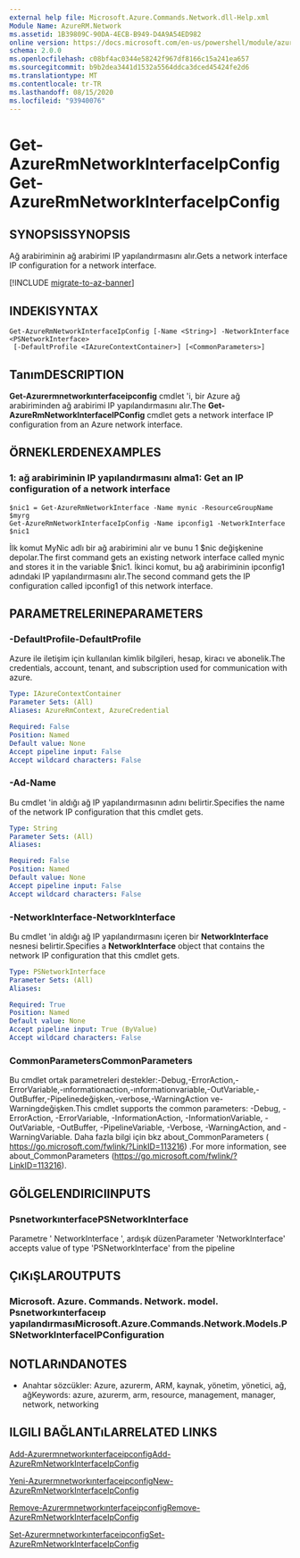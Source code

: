 ```yaml
---
external help file: Microsoft.Azure.Commands.Network.dll-Help.xml
Module Name: AzureRM.Network
ms.assetid: 1B39809C-90DA-4ECB-B949-D4A9A54ED982
online version: https://docs.microsoft.com/en-us/powershell/module/azurerm.network/get-azurermnetworkinterfaceipconfig
schema: 2.0.0
ms.openlocfilehash: c08bf4ac0344e58242f967df8166c15a241ea657
ms.sourcegitcommit: b9b2dea3441d1532a5564ddca3dced45424fe2d6
ms.translationtype: MT
ms.contentlocale: tr-TR
ms.lasthandoff: 08/15/2020
ms.locfileid: "93940076"
---
```

# <span data-ttu-id="5f5cb-101">Get-AzureRmNetworkInterfaceIpConfig</span><span class="sxs-lookup"><span data-stu-id="5f5cb-101">Get-AzureRmNetworkInterfaceIpConfig</span></span>

## <span data-ttu-id="5f5cb-102">SYNOPSIS</span><span class="sxs-lookup"><span data-stu-id="5f5cb-102">SYNOPSIS</span></span>
<span data-ttu-id="5f5cb-103">Ağ arabiriminin ağ arabirimi IP yapılandırmasını alır.</span><span class="sxs-lookup"><span data-stu-id="5f5cb-103">Gets a network interface IP configuration for a network interface.</span></span>

[!INCLUDE [migrate-to-az-banner](../../includes/migrate-to-az-banner.md)]

## <span data-ttu-id="5f5cb-104">INDEKI</span><span class="sxs-lookup"><span data-stu-id="5f5cb-104">SYNTAX</span></span>

```
Get-AzureRmNetworkInterfaceIpConfig [-Name <String>] -NetworkInterface <PSNetworkInterface>
 [-DefaultProfile <IAzureContextContainer>] [<CommonParameters>]
```

## <span data-ttu-id="5f5cb-105">Tanım</span><span class="sxs-lookup"><span data-stu-id="5f5cb-105">DESCRIPTION</span></span>
<span data-ttu-id="5f5cb-106">**Get-Azurermnetworkınterfaceipconfig** cmdlet 'i, bir Azure ağ arabiriminden ağ arabirimi IP yapılandırmasını alır.</span><span class="sxs-lookup"><span data-stu-id="5f5cb-106">The **Get-AzureRmNetworkInterfaceIPConfig** cmdlet gets a network interface IP configuration from an Azure network interface.</span></span>

## <span data-ttu-id="5f5cb-107">ÖRNEKLERDEN</span><span class="sxs-lookup"><span data-stu-id="5f5cb-107">EXAMPLES</span></span>

### <span data-ttu-id="5f5cb-108">1: ağ arabiriminin IP yapılandırmasını alma</span><span class="sxs-lookup"><span data-stu-id="5f5cb-108">1: Get an IP configuration of a network interface</span></span>
```
$nic1 = Get-AzureRmNetworkInterface -Name mynic -ResourceGroupName $myrg
Get-AzureRmNetworkInterfaceIpConfig -Name ipconfig1 -NetworkInterface $nic1
```

<span data-ttu-id="5f5cb-109">İlk komut MyNic adlı bir ağ arabirimini alır ve bunu 1 $nic değişkenine depolar.</span><span class="sxs-lookup"><span data-stu-id="5f5cb-109">The first command gets an existing network interface called mynic and stores it in the variable $nic1.</span></span> <span data-ttu-id="5f5cb-110">İkinci komut, bu ağ arabiriminin ipconfig1 adındaki IP yapılandırmasını alır.</span><span class="sxs-lookup"><span data-stu-id="5f5cb-110">The second command gets the IP configuration called ipconfig1 of this network interface.</span></span>
    

## <span data-ttu-id="5f5cb-111">PARAMETRELERINE</span><span class="sxs-lookup"><span data-stu-id="5f5cb-111">PARAMETERS</span></span>

### <span data-ttu-id="5f5cb-112">-DefaultProfile</span><span class="sxs-lookup"><span data-stu-id="5f5cb-112">-DefaultProfile</span></span>
<span data-ttu-id="5f5cb-113">Azure ile iletişim için kullanılan kimlik bilgileri, hesap, kiracı ve abonelik.</span><span class="sxs-lookup"><span data-stu-id="5f5cb-113">The credentials, account, tenant, and subscription used for communication with azure.</span></span>

```yaml
Type: IAzureContextContainer
Parameter Sets: (All)
Aliases: AzureRmContext, AzureCredential

Required: False
Position: Named
Default value: None
Accept pipeline input: False
Accept wildcard characters: False
```

### <span data-ttu-id="5f5cb-114">-Ad</span><span class="sxs-lookup"><span data-stu-id="5f5cb-114">-Name</span></span>
<span data-ttu-id="5f5cb-115">Bu cmdlet 'in aldığı ağ IP yapılandırmasının adını belirtir.</span><span class="sxs-lookup"><span data-stu-id="5f5cb-115">Specifies the name of the network IP configuration that this cmdlet gets.</span></span>

```yaml
Type: String
Parameter Sets: (All)
Aliases: 

Required: False
Position: Named
Default value: None
Accept pipeline input: False
Accept wildcard characters: False
```

### <span data-ttu-id="5f5cb-116">-NetworkInterface</span><span class="sxs-lookup"><span data-stu-id="5f5cb-116">-NetworkInterface</span></span>
<span data-ttu-id="5f5cb-117">Bu cmdlet 'in aldığı ağ IP yapılandırmasını içeren bir **NetworkInterface** nesnesi belirtir.</span><span class="sxs-lookup"><span data-stu-id="5f5cb-117">Specifies a **NetworkInterface** object that contains the network IP configuration that this cmdlet gets.</span></span>

```yaml
Type: PSNetworkInterface
Parameter Sets: (All)
Aliases: 

Required: True
Position: Named
Default value: None
Accept pipeline input: True (ByValue)
Accept wildcard characters: False
```

### <span data-ttu-id="5f5cb-118">CommonParameters</span><span class="sxs-lookup"><span data-stu-id="5f5cb-118">CommonParameters</span></span>
<span data-ttu-id="5f5cb-119">Bu cmdlet ortak parametreleri destekler:-Debug,-ErrorAction,-ErrorVariable,-ınformationaction,-ınformationvariable,-OutVariable,-OutBuffer,-Pipelinedeğişken,-verbose,-WarningAction ve-Warningdeğişken.</span><span class="sxs-lookup"><span data-stu-id="5f5cb-119">This cmdlet supports the common parameters: -Debug, -ErrorAction, -ErrorVariable, -InformationAction, -InformationVariable, -OutVariable, -OutBuffer, -PipelineVariable, -Verbose, -WarningAction, and -WarningVariable.</span></span> <span data-ttu-id="5f5cb-120">Daha fazla bilgi için bkz about_CommonParameters ( https://go.microsoft.com/fwlink/?LinkID=113216) .</span><span class="sxs-lookup"><span data-stu-id="5f5cb-120">For more information, see about_CommonParameters (https://go.microsoft.com/fwlink/?LinkID=113216).</span></span>

## <span data-ttu-id="5f5cb-121">GÖLGELENDIRICI</span><span class="sxs-lookup"><span data-stu-id="5f5cb-121">INPUTS</span></span>

### <span data-ttu-id="5f5cb-122">Psnetworkınterface</span><span class="sxs-lookup"><span data-stu-id="5f5cb-122">PSNetworkInterface</span></span>
<span data-ttu-id="5f5cb-123">Parametre ' NetworkInterface ', ardışık düzen</span><span class="sxs-lookup"><span data-stu-id="5f5cb-123">Parameter 'NetworkInterface' accepts value of type 'PSNetworkInterface' from the pipeline</span></span>

## <span data-ttu-id="5f5cb-124">ÇıKıŞLAR</span><span class="sxs-lookup"><span data-stu-id="5f5cb-124">OUTPUTS</span></span>

### <span data-ttu-id="5f5cb-125">Microsoft. Azure. Commands. Network. model. Psnetworkınterfaceıp yapılandırması</span><span class="sxs-lookup"><span data-stu-id="5f5cb-125">Microsoft.Azure.Commands.Network.Models.PSNetworkInterfaceIPConfiguration</span></span>

## <span data-ttu-id="5f5cb-126">NOTLARıNDA</span><span class="sxs-lookup"><span data-stu-id="5f5cb-126">NOTES</span></span>
* <span data-ttu-id="5f5cb-127">Anahtar sözcükler: Azure, azurerm, ARM, kaynak, yönetim, yönetici, ağ, ağ</span><span class="sxs-lookup"><span data-stu-id="5f5cb-127">Keywords: azure, azurerm, arm, resource, management, manager, network, networking</span></span>

## <span data-ttu-id="5f5cb-128">ILGILI BAĞLANTıLAR</span><span class="sxs-lookup"><span data-stu-id="5f5cb-128">RELATED LINKS</span></span>

[<span data-ttu-id="5f5cb-129">Add-Azurermnetworkınterfaceipconfig</span><span class="sxs-lookup"><span data-stu-id="5f5cb-129">Add-AzureRmNetworkInterfaceIpConfig</span></span>](./Add-AzureRmNetworkInterfaceIpConfig.md)

[<span data-ttu-id="5f5cb-130">Yeni-Azurermnetworkınterfaceipconfig</span><span class="sxs-lookup"><span data-stu-id="5f5cb-130">New-AzureRmNetworkInterfaceIpConfig</span></span>](./New-AzureRmNetworkInterfaceIpConfig.md)

[<span data-ttu-id="5f5cb-131">Remove-Azurermnetworkınterfaceipconfig</span><span class="sxs-lookup"><span data-stu-id="5f5cb-131">Remove-AzureRmNetworkInterfaceIpConfig</span></span>](./Remove-AzureRmNetworkInterfaceIpConfig.md)

[<span data-ttu-id="5f5cb-132">Set-Azurermnetworkınterfaceipconfig</span><span class="sxs-lookup"><span data-stu-id="5f5cb-132">Set-AzureRmNetworkInterfaceIpConfig</span></span>](./Set-AzureRmNetworkInterfaceIpConfig.md)


